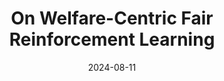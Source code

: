 ---
title: "On Welfare-Centric Fair Reinforcement Learning"
collection: publications
date: 2024-08-11
venue: 'Reinforcement Learning Conference 2024'
paperurl: 'Coming soon'
---